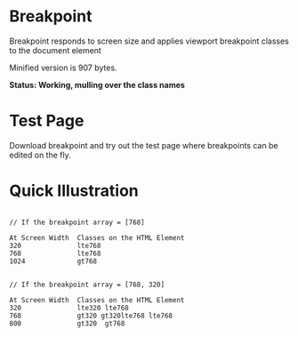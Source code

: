 # Breakpoint
Breakpoint responds to screen size and applies viewport breakpoint classes to the document element

Minified version is 907 bytes.

__Status: Working, mulling over the class names__

# Test Page
Download breakpoint and try out the test page where breakpoints can be edited on the fly.

# Quick Illustration
```

// If the breakpoint array = [768]

At Screen Width  Classes on the HTML Element
320              lte768
768              lte768
1024             gt768


// If the breakpoint array = [768, 320]

At Screen Width  Classes on the HTML Element
320              lte320 lte768
768              gt320 gt320lte768 lte768
800              gt320  gt768

```
